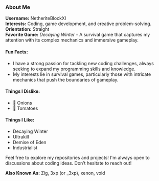 ### About Me

**Username:** NetheriteBlockXI  
**Interests:** Coding, game development, and creative problem-solving.  
**Orientation:** Straight  
**Favorite Game:** *Decaying Winter* - A survival game that captures my attention with its complex mechanics and immersive gameplay.  

#### Fun Facts:
- I have a strong passion for tackling new coding challenges, always seeking to expand my programming skills and knowledge.
- My interests lie in survival games, particularly those with intricate mechanics that push the boundaries of gameplay.

#### Things I Dislike:
- 🧅 Onions
- 🍅 Tomatoes
  
#### Things I Like:
- Decaying Winter
- Ultrakill
- Demise of Eden
- Industrialist

Feel free to explore my repositories and projects! I'm always open to discussions about coding ideas. Don’t hesitate to reach out!

**Also Known As:** Zig, 3xp (or _3xp), xenon, void
